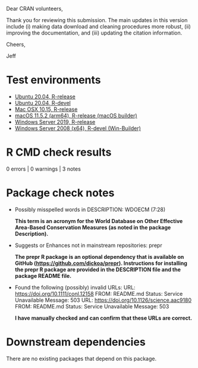 Dear CRAN volunteers,

Thank you for reviewing this submission. The main updates in this version include (i) making data download and cleaning procedures more robust, (ii) improving the documentation, and (iii) updating the citation information.

Cheers,

Jeff

# Test environments

* [Ubuntu 20.04, R-release](https://github.com/prioritizr/wdpar/actions?query=workflow%3AUbuntu)
* [Ubuntu 20.04, R-devel](https://github.com/prioritizr/wdpar/actions?query=workflow%3AUbuntu)
* [Mac OSX 10.15, R-release](https://github.com/prioritizr/wdpar/actions?query=workflow%3A%22Mac+OSX%22)
* [macOS 11.5.2 (arm64), R-release (macOS builder)](https://mac.r-project.org/macbuilder/submit.html)
* [Windows Server 2019, R-release](https://github.com/prioritizr/wdpar/actions?query=workflow%3AWindows)
* [Windows Server 2008 (x64), R-devel (Win-Builder)](https://win-builder.r-project.org/)

# R CMD check results

0 errors | 0 warnings | 3 notes

# Package check notes

* Possibly misspelled words in DESCRIPTION:
  WDOECM (7:28)

  **This term is an acronym for the World Database on Other Effective Area-Based Conservation Measures (as noted in the package Description).**

* Suggests or Enhances not in mainstream repositories:
  prepr

  **The prepr R package is an optional dependency that is available on GitHub (<https://github.com/dickoa/prepr>). Instructions for installing the prepr R package are provided in the DESCRIPTION file and the package README file.**

* Found the following (possibly) invalid URLs:
    URL: https://doi.org/10.1111/conl.12158
      FROM: README.md
      Status: Service Unavailable
      Message: 503
    URL: https://doi.org/10.1126/science.aac9180
      FROM: README.md
      Status: Service Unavailable
      Message: 503

  **I have manually checked and can confirm that these URLs are correct.**

# Downstream dependencies

There are no existing packages that depend on this package.
